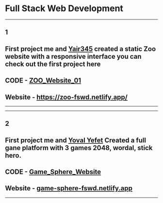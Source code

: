# Full Stack Web Development 
---
## **1**
## First project me and [Yair345](https://github.com/Yair345) created a static Zoo website with a responsive interface you can check out the first project here
## CODE - [ ZOO_Website_01 ](https://github.com/SapirBashan/Full_Stack_Web_Development/tree/main/ZOO_Website_01)
## Website - https://zoo-fswd.netlify.app/
---
---
## **2**
## First project me and [Yoval Yefet]([https://github.com/Yair345](https://github.com/yuyefet)) Created a full gane platform with 3 games 2048, wordal, stick hero.
## CODE - [ Game_Sphere_Website ](https://github.com/SapirBashan/FSWD_Games_2/tree/main)
## Website - [game-sphere-fswd.netlify.app](https://game-sphere-fswd.netlify.app)
---
